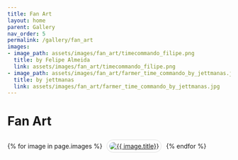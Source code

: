 ```yaml
---
title: Fan Art
layout: home
parent: Gallery
nav_order: 5
permalink: /gallery/fan_art
images:
- image_path: assets/images/fan_art/timecommando_filipe.png
  title: by Felipe Almeida
  link: assets/images/fan_art/timecommando_filipe.png
- image_path: assets/images/fan_art/farmer_time_commando_by_jettmanas.jpg
  title: by jettmanas
  link: assets/images/fan_art/farmer_time_commando_by_jettmanas.jpg
---
```


# Fan Art

<div>
    {% for image in page.images %}
        <a href="{{ site.baseurl }}/{{ image.link }}" style="margin: 6px; display: inline-flex; border-radius: 15px; border: 1px solid #80808042; padding: 5px;">
            <img src="{{ site.baseurl }}/{{ image.image_path }}" alt="{{ image.title}}" style="border-radius: 10px" />
        </a>
    {% endfor %}
</div>

